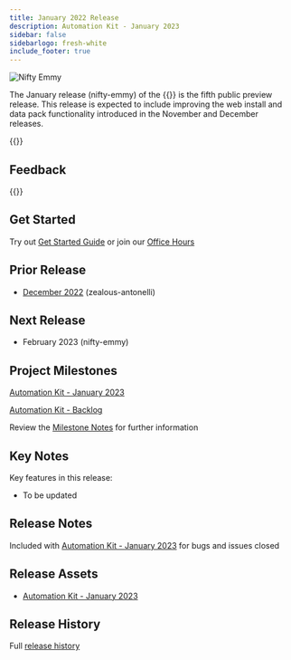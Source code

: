 ```yaml
---
title: January 2022 Release
description: Automation Kit - January 2023
sidebar: false
sidebarlogo: fresh-white
include_footer: true
---
```


<div class="optional">

![Nifty Emmy](/images/nifty-emmy.png)

The January release (nifty-emmy) of the {{<product-name>}} is the fifth public preview release. This release is expected to include improving the web install and data pack functionality introduced in the November and December releases.

</div>

<div class="optional">

{{<presentationStyles>}}

## Feedback

{{<questions name="/content/en-us/releases/january-2023.json" completed="Thank you for providing feedback" showNavigationButtons=false >}}

</div>

<div class="optional">

## Get Started

Try out [Get Started Guide](/get-started) or join our [Office Hours](/office-hours)

## Prior Release

- [December 2022](/releases/december-2022) (zealous-antonelli)

## Next Release

- February 2023 (nifty-emmy)

## Project Milestones

[Automation Kit - January 2023](https://github.com/orgs/microsoft/projects/486/views/9)

[Automation Kit - Backlog](https://github.com/orgs/microsoft/projects/486/views/1)

Review the [Milestone Notes](/releases/milestones) for further information

## Key Notes

Key features in this release:

- To be updated

## Release Notes

Included with [Automation Kit - January 2023](https://github.com/microsoft/powercat-automation-kit/releases/tag/AutomationKit-January2023) for bugs and issues closed

## Release Assets

- [Automation Kit - January 2023](https://github.com/microsoft/powercat-automation-kit/releases/tag/AutomationKit-January2023)

## Release History

Full [release history](/releases)

</div>
